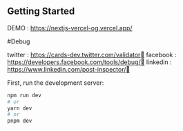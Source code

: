 ## Getting Started

DEMO : https://nextjs-vercel-og.vercel.app/

#Debug

twitter : https://cards-dev.twitter.com/validator
facebook : https://developers.facebook.com/tools/debug/
linkedin : https://www.linkedin.com/post-inspector/

First, run the development server:

```bash
npm run dev
# or
yarn dev
# or
pnpm dev
```



